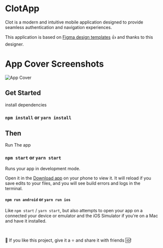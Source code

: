 # ClotApp
 Clot is a modern and intuitive mobile application designed to provide seamless authentication and navigation experiences. 

This application is based on [Figma design templates](https://www.figma.com/design/v8DmZMXl0tpLAIHNjBKTe5/Ecommerce-Mobile-App-(Community)?node-id=7-426&p=f&t=BQaxeeBBRkC6zGNn-0) :thumbsup: and thanks to this designer.

# App Cover Screenshots

![App Cover](./src/assets/images/Cover.png)

## Get Started

install dependencies 

### `npm install` or `yarn install`

## Then

Run The app

### `npm start` or `yarn start`

Runs your app in development mode.

Open it in the [Download app](./src/assets/apps/ClotApp.apk) on your phone to view it. It will reload if you save edits to your files, and you will see build errors and logs in the terminal.

#### `npm run android` or `yarn run ios`

Like `npm start` / `yarn start`, but also attempts to open your app on a connected your device or emulator and the iOS Simulator if you're on a Mac and have it installed.

<br />

💙 If you like this project, give it a ⭐ and share it with friends :id:!
